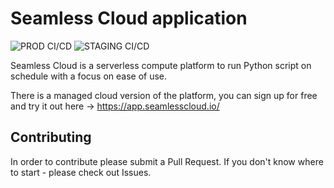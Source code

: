 # Seamless Cloud application

![PROD CI/CD](https://github.com/seamless-io/seamless-web/workflows/PROD_CI_CD/badge.svg)
![STAGING CI/CD](https://github.com/seamless-io/seamless-web/workflows/STAGING_CI_CD/badge.svg)

Seamless Cloud is a serverless compute platform to run Python script on schedule with a focus on ease of use.

There is a managed cloud version of the platform, you can sign up for free and try it out here -> https://app.seamlesscloud.io/

## Contributing

In order to contribute please submit a Pull Request. If you don't know where to start - please check out Issues. 

